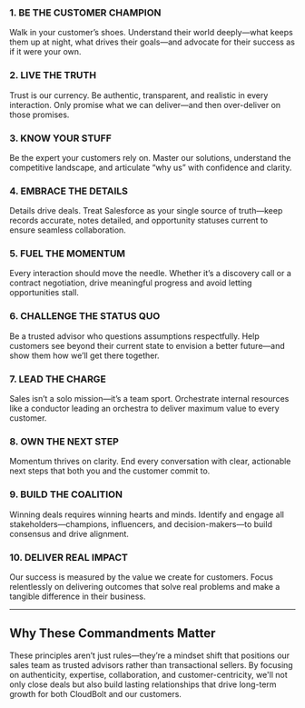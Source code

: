 
### **1. BE THE CUSTOMER CHAMPION**  
Walk in your customer’s shoes. Understand their world deeply—what keeps them up at night, what drives their goals—and advocate for their success as if it were your own.

### **2. LIVE THE TRUTH**  
Trust is our currency. Be authentic, transparent, and realistic in every interaction. Only promise what we can deliver—and then over-deliver on those promises.

### **3. KNOW YOUR STUFF**  
Be the expert your customers rely on. Master our solutions, understand the competitive landscape, and articulate “why us” with confidence and clarity.

### **4. EMBRACE THE DETAILS**  
Details drive deals. Treat Salesforce as your single source of truth—keep records accurate, notes detailed, and opportunity statuses current to ensure seamless collaboration.

### **5. FUEL THE MOMENTUM**  
Every interaction should move the needle. Whether it’s a discovery call or a contract negotiation, drive meaningful progress and avoid letting opportunities stall.

### **6. CHALLENGE THE STATUS QUO**  
Be a trusted advisor who questions assumptions respectfully. Help customers see beyond their current state to envision a better future—and show them how we’ll get there together.

### **7. LEAD THE CHARGE**  
Sales isn’t a solo mission—it’s a team sport. Orchestrate internal resources like a conductor leading an orchestra to deliver maximum value to every customer.

### **8. OWN THE NEXT STEP**  
Momentum thrives on clarity. End every conversation with clear, actionable next steps that both you and the customer commit to.

### **9. BUILD THE COALITION**  
Winning deals requires winning hearts and minds. Identify and engage all stakeholders—champions, influencers, and decision-makers—to build consensus and drive alignment.

### **10. DELIVER REAL IMPACT**  
Our success is measured by the value we create for customers. Focus relentlessly on delivering outcomes that solve real problems and make a tangible difference in their business.

---

## Why These Commandments Matter  

These principles aren’t just rules—they’re a mindset shift that positions our sales team as trusted advisors rather than transactional sellers. By focusing on authenticity, expertise, collaboration, and customer-centricity, we'll not only close deals but also build lasting relationships that drive long-term growth for both CloudBolt and our customers.
